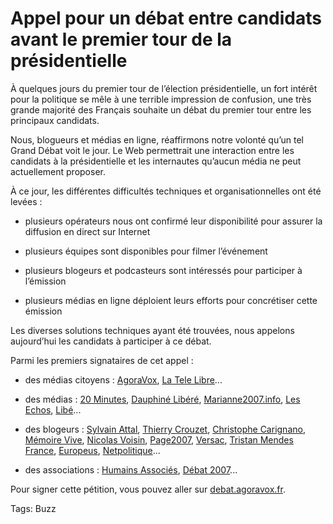 # Appel pour un débat entre candidats avant le premier tour de la présidentielle

À quelques jours du premier tour de l’élection présidentielle, un fort intérêt pour la politique se mêle à une terrible impression de confusion, une très grande majorité des Français souhaite un débat du premier tour entre les principaux candidats.

Nous, blogueurs et médias en ligne, réaffirmons notre volonté qu’un tel Grand Débat voit le jour. Le Web permettrait une interaction entre les candidats à la présidentielle et les internautes qu’aucun média ne peut actuellement proposer.

À ce jour, les différentes difficultés techniques et organisationnelles ont été levées :

- plusieurs opérateurs nous ont confirmé leur disponibilité pour assurer la diffusion en direct sur Internet

- plusieurs équipes sont disponibles pour filmer l’événement

- plusieurs blogeurs et podcasteurs sont intéressés pour participer à l’émission

- plusieurs médias en ligne déploient leurs efforts pour concrétiser cette émission

Les diverses solutions techniques ayant été trouvées, nous appelons aujourd’hui les candidats à participer à ce débat.

Parmi les premiers signataires de cet appel :

- des médias citoyens : [AgoraVox](http://www.agoravox.fr), [La Tele Libre](http://www.latelelibre.fr/)...

- des médias : [20 Minutes](http://www.20minutes.fr/), [Dauphiné Libéré](http://www.ledauphine.com/), [Marianne2007.info](http://www.marianne2007.info/), [Les Echos](http://www.lesechos.fr/), [Libé](http://www.liberation.fr/)...

- des blogeurs : [Sylvain Attal](http://sylvainattal.blogspot.com/), [Thierry Crouzet](), [Christophe Carignano](http://carignano.blog.20minutes.fr/), [Mémoire Vive](http://www.memoire-vive.org/archives/001381.php), [Nicolas Voisin](http://www.nuesblog.com), [Page2007](http://www.page2007.com/), [Versac](http://www.versac.net/), [Tristan Mendes France](http://www.egoblog.net/), [Europeus](http://www.europeus.org/), [Netpolitique](http://www.netpolitique.net/)...

- des associations : [Humains Associés](http://www.humains-associes.org/blog/), [Débat 2007](http://www.debat2007.fr/)...

Pour signer cette pétition, vous pouvez aller sur [debat.agoravox.fr](http://debat.agoravox.fr/).

Tags: Buzz